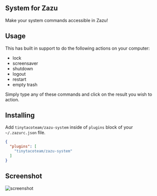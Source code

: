 ## System for Zazu

Make your system commands accessible in Zazu!

## Usage

This has built in support to do the following actions on your computer:

* lock
* screensaver
* shutdown
* logout
* restart
* empty trash

Simply type any of these commands and click on the result you wish to action.

## Installing

Add `tinytacoteam/zazu-system` inside of `plugins` block of your
`~/.zazurc.json` file.

~~~ json
{
  "plugins": [
    "tinytacoteam/zazu-system"
  ]
}
~~~

## Screenshot

![screenshot](./screenshot.png)
